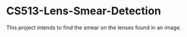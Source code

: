 # CS513-Lens-Smear-Detection
 
This project intends to find the smear on the lenses found in an image.

